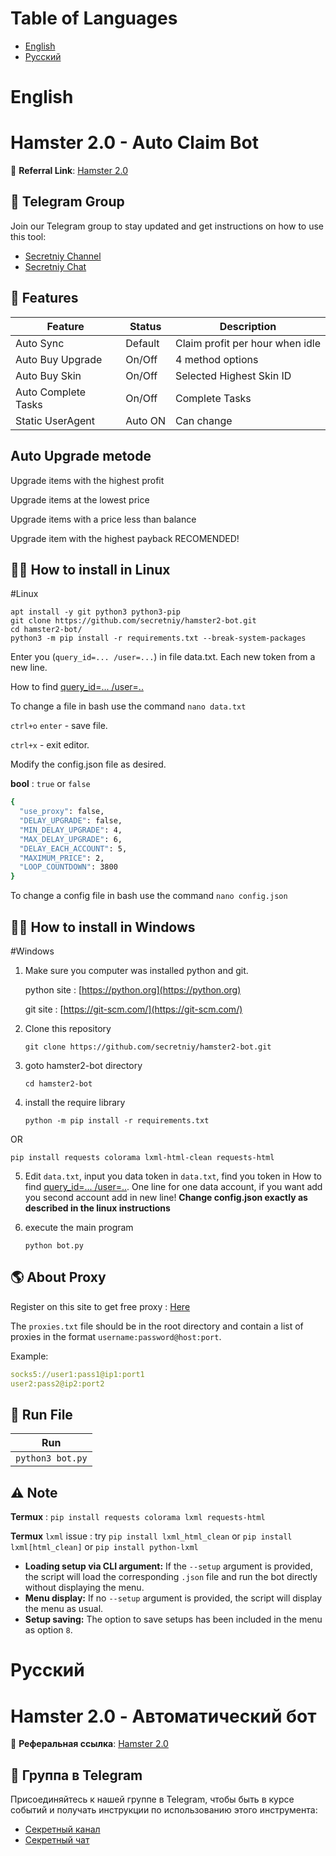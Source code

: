 # Table of Languages
- [English](#English)
- [Русский](#Русский)
# English
# Hamster 2.0 - Auto Claim Bot

🔗 **Referral Link**: [Hamster 2.0](https://t.me/hamster_kOmbat_bot/start?startapp=kentId948720889)

## 📢 Telegram Group

Join our Telegram group to stay updated and get instructions on how to use this tool:

- [Secretniy Channel](https://t.me/secretniy)
- [Secretniy Chat](https://t.me/+eTYhicQb1KczYTYy)

## 🌟 Features

| Feature        | Status | Description                                |
| -------------- | ------ | ------------------------------------------ |
| Auto Sync  | Default | Claim profit per hour when idle |
| Auto Buy Upgrade   | On/Off | 4 method options                             |
| Auto Buy Skin | On/Off | Selected Highest Skin ID                      |
| Auto Complete Tasks      | On/Off | Complete Tasks             |
| Static UserAgent| Auto ON | Can change         |

## Auto Upgrade metode
Upgrade items with the highest profit

Upgrade items at the lowest price

Upgrade items with a price less than balance

Upgrade item with the highest payback RECOMENDED!

## 🧑‍🔧 How to install in Linux
#Linux
```shell
apt install -y git python3 python3-pip
git clone https://github.com/secretniy/hamster2-bot.git
cd hamster2-bot/
python3 -m pip install -r requirements.txt --break-system-packages
```
Enter you (`query_id=... /user=...`) in file data.txt. Each new token from a new line.

How to find [query_id=... /user=..](https://t.me/secretniy)

To change a file in bash use the command `nano data.txt`

`ctrl+o` `enter` -  save file.

`ctrl+x` -  exit editor.


Modify the config.json file as desired.

**bool** : `true` or `false`

  ```bash
{
    "use_proxy": false,
    "DELAY_UPGRADE": false,
    "MIN_DELAY_UPGRADE": 4,
    "MAX_DELAY_UPGRADE": 6,
    "DELAY_EACH_ACCOUNT": 5,
    "MAXIMUM_PRICE": 2,
    "LOOP_COUNTDOWN": 3800
}
  ````

To change a config file in bash use the command `nano config.json`

## 👩‍🔧 How to install in Windows
#Windows
1. Make sure you computer was installed python and git.
   
   python site : [https://python.org](https://python.org)
   
   git site : [https://git-scm.com/](https://git-scm.com/)

2. Clone this repository
   ```shell
   git clone https://github.com/secretniy/hamster2-bot.git
   ```

3. goto hamster2-bot directory
   ```
   cd hamster2-bot
   ```

4. install the require library
   ```
   python -m pip install -r requirements.txt
   ```
OR
   ```
   pip install requests colorama lxml-html-clean requests-html
   ```
5. Edit `data.txt`, input you data token in `data.txt`, find you token in How to find [query_id=... /user=..](https://t.me/secretniy). One line for one data account, if you want add you second account add in new line!
   **Change config.json exactly as described in the linux instructions**

6. execute the main program 
   ```
   python bot.py
   ```


## 🌎 About Proxy

Register on this site to get free proxy : [Here](https://t.me/secretniy)

The `proxies.txt` file should be in the root directory and contain a list of proxies in the format `username:password@host:port`.

Example:

```yaml
socks5://user1:pass1@ip1:port1
user2:pass2@ip2:port2
```

## 🚀 Run File

| Run                  | 
| -------------------------------- |
| `python3 bot.py`          |

## ⚠️ Note

**Termux** : `pip install requests colorama lxml requests-html`

**Termux** `lxml` issue : try `pip install lxml_html_clean` or `pip install lxml[html_clean]` or `pip install python-lxml`

- **Loading setup via CLI argument:** If the `--setup` argument is provided, the script will load the corresponding `.json` file and run the bot directly without displaying the menu.
- **Menu display:** If no `--setup` argument is provided, the script will display the menu as usual.
- **Setup saving:** The option to save setups has been included in the menu as option `8`.




# Русский
# Hamster 2.0  - Автоматический бот

🔗 **Реферальная ссылка**: [Hamster 2.0](https://t.me/hamster_kOmbat_bot/start?startapp=kentId948720889)

## 📢 Группа в Telegram

Присоединяйтесь к нашей группе в Telegram, чтобы быть в курсе событий и получать инструкции по использованию этого инструмента:

- [Секретный канал](https://t.me/secretniy)
- [Секретный чат](https://t.me/+eTYhicQb1KczYTYy)
